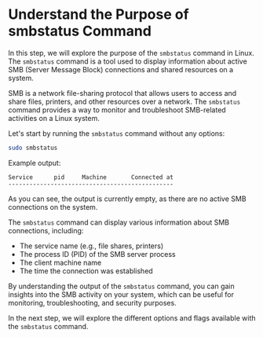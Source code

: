 # Understand the Purpose of smbstatus Command

In this step, we will explore the purpose of the `smbstatus` command in Linux. The `smbstatus` command is a tool used to display information about active SMB (Server Message Block) connections and shared resources on a system.

SMB is a network file-sharing protocol that allows users to access and share files, printers, and other resources over a network. The `smbstatus` command provides a way to monitor and troubleshoot SMB-related activities on a Linux system.

Let's start by running the `smbstatus` command without any options:

```bash
sudo smbstatus
```

Example output:

```
Service      pid     Machine       Connected at
-----------------------------------------------
```

As you can see, the output is currently empty, as there are no active SMB connections on the system.

The `smbstatus` command can display various information about SMB connections, including:

- The service name (e.g., file shares, printers)
- The process ID (PID) of the SMB server process
- The client machine name
- The time the connection was established

By understanding the output of the `smbstatus` command, you can gain insights into the SMB activity on your system, which can be useful for monitoring, troubleshooting, and security purposes.

In the next step, we will explore the different options and flags available with the `smbstatus` command.
